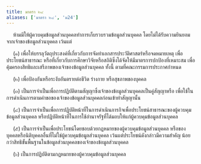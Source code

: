 ```yaml
---
title: มาตรา ๒๔
aliases: ['มาตรา ๒๔', 'ม24']
---
```



&emsp; ห้ามมิให้ผู้ควบคุมข้อมูลส่วนบุคคลทำการเก็บรวบรวมข้อมูลส่วนบุคคล โดยไม่ได้รับความยินยอมจากเจ้าของข้อมูลส่วนบุคคล เว้นแต่  

&emsp; (๑) เพื่อให้บรรลุวัตถุประสงค์ที่เกี่ยวกับการจัดทำเอกสารประวัติศาสตร์หรือจดหมายเหตุ เพื่อประโยชน์สาธารณะ หรือที่เกี่ยวกับการศึกษาวิจัยหรือสถิติซึ่งได้จัดให้มีมาตรการปกป้องที่เหมาะสม เพื่อคุ้มครองสิทธิและเสรีภาพของเจ้าของข้อมูลส่วนบุคคล ทั้งนี้ ตามที่คณะกรรมการประกาศกำหนด  

&emsp; (๒) เพื่อป้องกันหรือระงับอันตรายต่อชีวิต ร่างกาย หรือสุขภาพของบุคคล  

&emsp; (๓) เป็นการจำเป็นเพื่อการปฏิบัติตามสัญญาซึ่งเจ้าของข้อมูลส่วนบุคคลเป็นคู่สัญญาหรือ เพื่อใช้ในการดำเนินการตามคำขอของเจ้าของข้อมูลส่วนบุคคลก่อนเข้าทำสัญญานั้น  

&emsp; (๔) เป็นการจำเป็นเพื่อการปฏิบัติหน้าที่ในการดำเนินภารกิจเพื่อประโยชน์สาธารณะของผู้ควบคุม ข้อมูลส่วนบุคคล หรือปฏิบัติหน้าที่ในการใช้อำนาจรัฐที่ได้มอบให้แก่ผู้ควบคุมข้อมูลส่วนบุคคล  

&emsp; (๕) เป็นการจำเป็นเพื่อประโยชน์โดยชอบด้วยกฎหมายของผู้ควบคุมข้อมูลส่วนบุคคล หรือของบุคคลหรือนิติบุคคลอื่นที่ไม่ใช่ผู้ควบคุมข้อมูลส่วนบุคคล เว้นแต่ประโยชน์ดังกล่าวมีความสำคัญ น้อยกว่าสิทธิขั้นพื้นฐานในข้อมูลส่วนบุคคลของเจ้าของข้อมูลส่วนบุคคล  

&emsp; (๖) เป็นการปฏิบัติตามกฎหมายของผู้ควบคุมข้อมูลส่วนบุคคล
